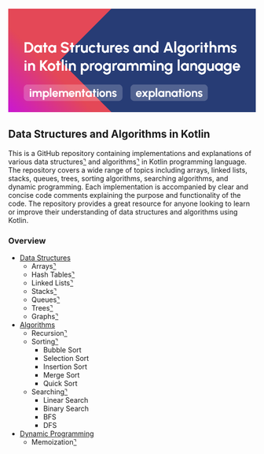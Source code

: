![DSA in Kotlin](dsa-kotlin-banner.png)
## Data Structures and Algorithms in Kotlin
This is a GitHub repository containing implementations and explanations of various data structures[⌝](https://en.wikipedia.org/wiki/Data_structure) and algorithms[⌝](https://en.wikipedia.org/wiki/Algorithm) in Kotlin programming language. The repository covers a wide range of topics including arrays, linked lists, stacks, queues, trees, sorting algorithms, searching algorithms, and dynamic programming. Each implementation is accompanied by clear and concise code comments explaining the purpose and functionality of the code. The repository provides a great resource for anyone looking to learn or improve their understanding of data structures and algorithms using Kotlin.

### Overview
- [Data Structures](https://github.com/abdurakhmonoff/data-structures-and-algorithms-kotlin/tree/master/src/data_structures)
    - Arrays[⌝](https://github.com/abdurakhmonoff/data-structures-and-algorithms-kotlin/tree/master/src/data_structures/arrays)
    - Hash Tables[⌝](https://github.com/abdurakhmonoff/data-structures-and-algorithms-kotlin/tree/master/src/data_structures/hash_tables)
    - Linked Lists[⌝](https://github.com/abdurakhmonoff/data-structures-and-algorithms-kotlin/tree/master/src/data_structures/linked_lists)
    - Stacks[⌝](https://github.com/abdurakhmonoff/data-structures-and-algorithms-kotlin/tree/master/src/data_structures/stacks)
    - Queues[⌝](https://github.com/abdurakhmonoff/data-structures-and-algorithms-kotlin/tree/master/src/data_structures/queues)
    - Trees[⌝](https://github.com/abdurakhmonoff/data-structures-and-algorithms-kotlin/tree/master/src/data_structures/trees)
    - Graphs[⌝](https://github.com/abdurakhmonoff/data-structures-and-algorithms-kotlin/tree/master/src/data_structures/graphs)
- [Algorithms](https://github.com/abdurakhmonoff/data-structures-and-algorithms-kotlin/tree/master/src/algorithms)
    - Recursion[⌝](https://github.com/abdurakhmonoff/data-structures-and-algorithms-kotlin/tree/master/src/algorithms/recursion)
    - Sorting[⌝](https://github.com/abdurakhmonoff/data-structures-and-algorithms-kotlin/tree/master/src/algorithms/sorting)
        - Bubble Sort
        - Selection Sort
        - Insertion Sort
        - Merge Sort
        - Quick Sort
    - Searching[⌝](https://github.com/abdurakhmonoff/data-structures-and-algorithms-kotlin/tree/master/src/algorithms/searching)
        - Linear Search
        - Binary Search
        - BFS
        - DFS
- [Dynamic Programming](https://github.com/abdurakhmonoff/data-structures-and-algorithms-kotlin/tree/master/src/dynamic_programming)
    - Memoization[⌝](https://github.com/abdurakhmonoff/data-structures-and-algorithms-kotlin/blob/2daef674620f7deb2155de5a03d3e861fc2739fa/src/dynamic_programming/memoization)

